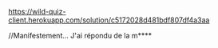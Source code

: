 https://wild-quiz-client.herokuapp.com/solution/c5172028d481bdf807df4a3aa


//Manifestement... J'ai répondu de la m****